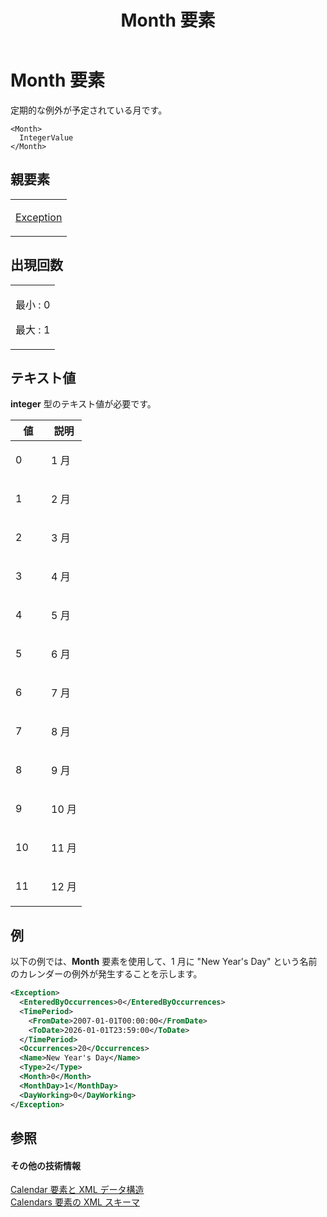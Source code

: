 ﻿---
title: Month 要素
TOCTitle: Month 要素
ms:assetid: 2d77e623-efaa-4695-a08f-1b64e8525292
ms:mtpsurl: https://msdn.microsoft.com/ja-jp/library/Bb968450(v=office.12)
ms:contentKeyID: 16734144
ms.date: 06/30/2008
mtps_version: v=office.12
dev_langs:
- xml
ms.translationtype: HT
---

# Month 要素

定期的な例外が予定されている月です。

    <Month>
      IntegerValue
    </Month>

## 親要素

<table>
<colgroup>
<col style="width: 100%" />
</colgroup>
<tbody>
<tr class="odd">
<td><p><a href="exception-element.md">Exception</a></p></td>
</tr>
</tbody>
</table>


## 出現回数


<table>
<colgroup>
<col style="width: 100%" />
</colgroup>
<tbody>
<tr class="odd">
<td><p>最小 : 0</p>
<p>最大 : 1</p></td>
</tr>
</tbody>
</table>


## テキスト値

**integer** 型のテキスト値が必要です。

<table>
<colgroup>
<col style="width: 50%" />
<col style="width: 50%" />
</colgroup>
<thead>
<tr class="header">
<th>値</th>
<th>説明</th>
</tr>
</thead>
<tbody>
<tr class="odd">
<td><p>0</p></td>
<td><p>1 月</p></td>
</tr>
<tr class="even">
<td><p>1</p></td>
<td><p>2 月</p></td>
</tr>
<tr class="odd">
<td><p>2</p></td>
<td><p>3 月</p></td>
</tr>
<tr class="even">
<td><p>3</p></td>
<td><p>4 月</p></td>
</tr>
<tr class="odd">
<td><p>4</p></td>
<td><p>5 月</p></td>
</tr>
<tr class="even">
<td><p>5</p></td>
<td><p>6 月</p></td>
</tr>
<tr class="odd">
<td><p>6</p></td>
<td><p>7 月</p></td>
</tr>
<tr class="even">
<td><p>7</p></td>
<td><p>8 月</p></td>
</tr>
<tr class="odd">
<td><p>8</p></td>
<td><p>9 月</p></td>
</tr>
<tr class="even">
<td><p>9</p></td>
<td><p>10 月</p></td>
</tr>
<tr class="odd">
<td><p>10</p></td>
<td><p>11 月</p></td>
</tr>
<tr class="even">
<td><p>11</p></td>
<td><p>12 月</p></td>
</tr>
</tbody>
</table>


## 例

以下の例では、**Month** 要素を使用して、1 月に "New Year's Day" という名前のカレンダーの例外が発生することを示します。

``` xml
<Exception>
  <EnteredByOccurrences>0</EnteredByOccurrences>
  <TimePeriod>
    <FromDate>2007-01-01T00:00:00</FromDate>
    <ToDate>2026-01-01T23:59:00</ToDate>
  </TimePeriod>
  <Occurrences>20</Occurrences>
  <Name>New Year's Day</Name>
  <Type>2</Type>
  <Month>0</Month>
  <MonthDay>1</MonthDay>
  <DayWorking>0</DayWorking>
</Exception>
```

## 参照

#### その他の技術情報

[Calendar 要素と XML データ構造](calendar-elements-and-xml-structure.md)  
[Calendars 要素の XML スキーマ](xml-schema-for-the-calendars-element.md)

